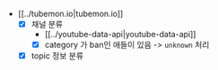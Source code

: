 - [[../tubemon.io|tubemon.io]]
  - [X] 채널 분류
    + [[../youtube-data-api|youtube-data-api]]
    - [X] category 가 ban인 애들이 있음 -> `unknown` 처리
  - [X] topic 정보 분류

